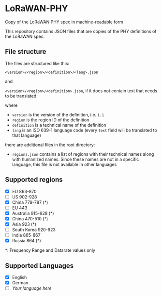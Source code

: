 # LoRaWAN-PHY
Copy of the LoRaWAN PHY spec in machine-readable form

This repository contains JSON files that are copies of the PHY definitions of the LoRaWAN spec.

## File structure

The files are structured like this:

`<version>/<region>/<definition>/<lang>.json`

and

`<version>/<region>/<definition>.json`, if it does not contain text that needs to be translated

where 

 * `version` is the version of the definition, i.e. `1.1`
 * `region` is the region ID of the definition
 * `definition` is a technical name of the definition
 * `lang` is an ISO 639-1 language code (every `text` field will be translated to that language)

there are additional files in the root directory:

 * `regions.json` contains a list of regions with their technical names along with humanized names. Since these names are not in a specific language, this file is not available in other languages

## Supported regions

 - [x] EU 863-870
 - [ ] US 902-928
 - [x] China 779-787 (*)
 - [ ] EU 443
 - [x] Australia 915-928 (*)
 - [x] China 470-510 (*)
 - [x] Asia 923 (*)
 - [ ] South Korea 920-923
 - [ ] India 865-867
 - [x] Russia 864 (*)

\*: Frequency Range and Datarate values only

## Supported Languages

 - [x] English
 - [x] German
 - [ ] *Your language here*